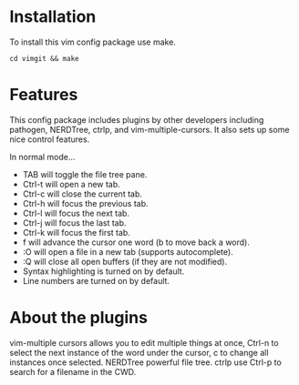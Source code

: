 # Installation
To install this vim config package use make.

`cd vimgit && make`

# Features
This config package includes plugins by other developers including pathogen, NERDTree, ctrlp, and vim-multiple-cursors. It also sets up some nice control features.

In normal mode...
* TAB will toggle the file tree pane.
* Ctrl-t will open a new tab.
* Ctrl-c will close the current tab.
* Ctrl-h will focus the previous tab.
* Ctrl-l will focus the next tab.
* Ctrl-j will focus the last tab.
* Ctrl-k will focus the first tab.
* f will advance the cursor one word (b to move back a word).
* :O <file> will open a file in a new tab (supports autocomplete).
* :Q will close all open buffers (if they are not modified).
* Syntax highlighting is turned on by default.
* Line numbers are turned on by default.

# About the plugins
vim-multiple cursors allows you to edit multiple things at once, Ctrl-n to select the next instance of the word under the cursor, c to change all instances once selected.
NERDTree powerful file tree.
ctrlp use Ctrl-p to search for a filename in the CWD.
